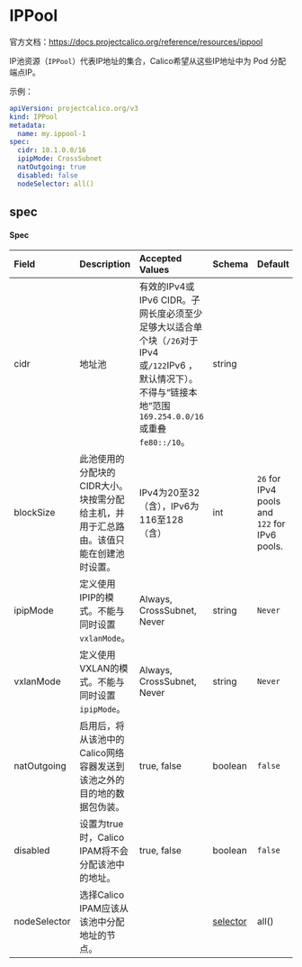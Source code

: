 # IPPool

官方文档：https://docs.projectcalico.org/reference/resources/ippool

IP池资源（`IPPool`）代表IP地址的集合，Calico希望从这些IP地址中为 Pod 分配端点IP。

示例：

```yaml
apiVersion: projectcalico.org/v3
kind: IPPool
metadata:
  name: my.ippool-1
spec:
  cidr: 10.1.0.0/16
  ipipMode: CrossSubnet
  natOutgoing: true
  disabled: false
  nodeSelector: all()
```



## spec

#### Spec

| Field        | Description                                                  | Accepted Values                                              | Schema                                                       | Default                                       |
| :----------- | :----------------------------------------------------------- | :----------------------------------------------------------- | :----------------------------------------------------------- | :-------------------------------------------- |
| cidr         | 地址池                                                       | 有效的IPv4或IPv6 CIDR。子网长度必须至少足够大以适合单个块（`/26`对于IPv4或`/122`IPv6 ，默认情况下）。不得与“链接本地”范围`169.254.0.0/16`或重叠`fe80::/10`。 | string                                                       |                                               |
| blockSize    | 此池使用的分配块的CIDR大小。块按需分配给主机，并用于汇总路由。该值只能在创建池时设置。 | IPv4为20至32（含），IPv6为116至128（含）                     | int                                                          | `26` for IPv4 pools and `122` for IPv6 pools. |
| ipipMode     | 定义使用IPIP的模式。不能与同时设置`vxlanMode`。              | Always, CrossSubnet, Never                                   | string                                                       | `Never`                                       |
| vxlanMode    | 定义使用VXLAN的模式。不能与同时设置`ipipMode`。              | Always, CrossSubnet, Never                                   | string                                                       | `Never`                                       |
| natOutgoing  | 启用后，将从该池中的Calico网络容器发送到该池之外的目的地的数据包伪装。 | true, false                                                  | boolean                                                      | `false`                                       |
| disabled     | 设置为true时，Calico IPAM将不会分配该池中的地址。            | true, false                                                  | boolean                                                      | `false`                                       |
| nodeSelector | 选择Calico IPAM应该从该池中分配地址的节点。                  |                                                              | [selector](https://docs.projectcalico.org/reference/resources/ippool#node-selector) | all()                                         |